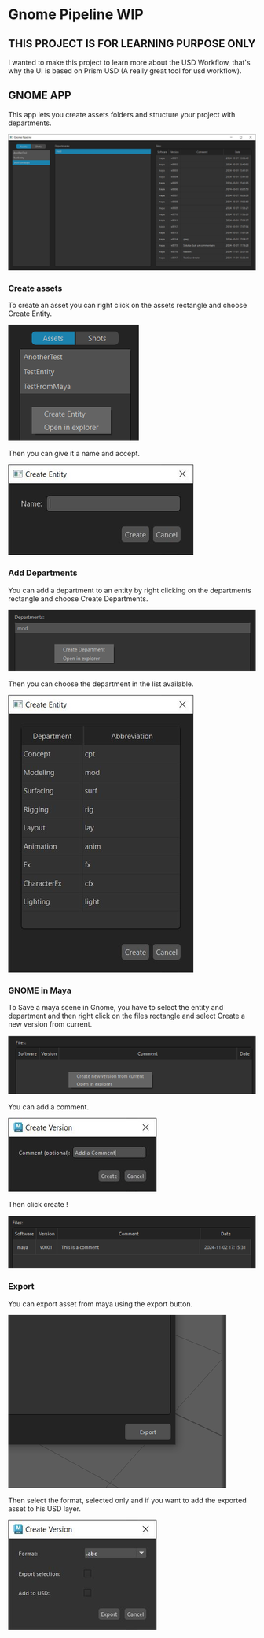 # Gnome Pipeline WIP

## THIS PROJECT IS FOR LEARNING PURPOSE ONLY

I wanted to make this project to learn more about the USD Workflow, that's why the UI is based on Prism USD (A really great tool for usd workflow).

## GNOME APP

This app lets you create assets folders and structure your project with departments.

![AppInterface](/readme/app_interface.jpg)

### Create assets

To create an asset you can right click on the assets rectangle and choose Create Entity.

![CreateEntity](/readme/create_entity.png)

Then you can give it a name and accept.

![CreateEntity](/readme/name_entity.jpg)

### Add Departments

You can add a department to an entity by right clicking on the departments rectangle and choose Create Departments.

![CreateDepartment](/readme/create_department.png)

Then you can choose the department in the list available.

![CreateDep](/readme/choose_department.jpg)

### GNOME in Maya

To Save a maya scene in Gnome, you have to select the entity and department and then right click on the files rectangle and select Create a new version from current.

![CreateScene](/readme/create_scene.png)

You can add a comment.

![CreateScene](/readme/comment.jpg)

Then click create !

![MayaSaved](/readme/saved_maya.png)

### Export

You can export asset from maya using the export button.

![MayaSaved](/readme/export.png)

Then select the format, selected only and if you want to add the exported asset to his USD layer.

![CreateScene](/readme/export_settings.jpg)